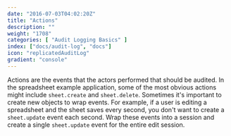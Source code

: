 ```yaml
---
date: "2016-07-03T04:02:20Z"
title: "Actions"
description: ""
weight: "1708"
categories: [ "Audit Logging Basics" ]
index: ["docs/audit-log", "docs"]
icon: "replicatedAuditLog"
gradient: "console"
---
```


Actions are the events that the actors performed that should be audited. In the spreadsheet example application, some of the most obvious actions might include `sheet.create` and `sheet.delete`. Sometimes it's important to create new objects to wrap events. For example, if a user is editing a spreadsheet and the sheet saves every second, you don't want to create a `sheet.update` event each second. Wrap these events into a session and create a single `sheet.update` event for the entire edit session.
